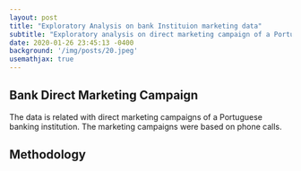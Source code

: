 ```yaml
---
layout: post
title: "Exploratory Analysis on bank Instituion marketing data"
subtitle: "Exploratory analysis on direct marketing campaign of a Portuguese banking institution to reveal any valuable insights."
date: 2020-01-26 23:45:13 -0400
background: '/img/posts/20.jpeg'
usemathjax: true
---
```


## Bank Direct Marketing Campaign

The data is related with direct marketing campaigns of a Portuguese banking institution. The marketing campaigns were based on phone calls. 

## Methodology



